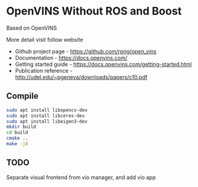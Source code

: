 # OpenVINS Without ROS and Boost
Based on OpenVINS

More detail visit follow website

* Github project page - https://github.com/rpng/open_vins
* Documentation - https://docs.openvins.com/
* Getting started guide - https://docs.openvins.com/getting-started.html
* Publication reference - http://udel.edu/~pgeneva/downloads/papers/c10.pdf

## Compile
```bash
sudo apt install libopencv-dev
sudo apt install libceres-dev
sudo apt install libeigen3-dev
mkdir build
cd build
cmake ..
make -j8
```

## TODO
Separate visual frontend from vio manager, and add vio app
